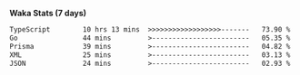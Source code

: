 
<b>Waka Stats (7 days)</b>

<!--START_SECTION:waka-->

```txt
TypeScript        10 hrs 13 mins  >>>>>>>>>>>>>>>>>>-------   73.90 %
Go                44 mins         >------------------------   05.35 %
Prisma            39 mins         >------------------------   04.82 %
XML               25 mins         >------------------------   03.13 %
JSON              24 mins         >------------------------   02.93 %
```

<!--END_SECTION:waka-->
